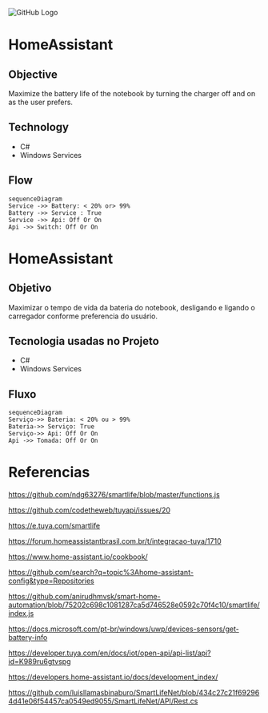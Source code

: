 ![GitHub Logo](/HomeAssistant/HomeAssistant.Windows/Img/home.ico)
# HomeAssistant

## Objective
Maximize the battery life of the notebook by turning the charger off and on as the user prefers.
## Technology

 - C#
 - Windows Services

## Flow
```mermaid
sequenceDiagram
Service ->> Battery: < 20% or> 99%
Battery ->> Service : True
Service ->> Api: Off Or On
Api ->> Switch: Off Or On
```


# HomeAssistant
## Objetivo
Maximizar o tempo de vida da bateria do notebook, desligando e ligando o carregador conforme preferencia do usuário.

## Tecnologia usadas no Projeto

 - C#
 - Windows Services

## Fluxo 
```mermaid
sequenceDiagram
Serviço->> Bateria: < 20% ou > 99%
Bateria->> Serviço: True
Serviço->> Api: Off Or On
Api ->> Tomada: Off Or On
```

# Referencias
https://github.com/ndg63276/smartlife/blob/master/functions.js

https://github.com/codetheweb/tuyapi/issues/20

https://e.tuya.com/smartlife

https://forum.homeassistantbrasil.com.br/t/integracao-tuya/1710

https://www.home-assistant.io/cookbook/

https://github.com/search?q=topic%3Ahome-assistant-config&type=Repositories

https://github.com/anirudhmvsk/smart-home-automation/blob/75202c698c1081287ca5d746528e0592c70f4c10/smartlife/index.js

https://docs.microsoft.com/pt-br/windows/uwp/devices-sensors/get-battery-info

https://developer.tuya.com/en/docs/iot/open-api/api-list/api?id=K989ru6gtvspg

https://developers.home-assistant.io/docs/development_index/

https://github.com/luisllamasbinaburo/SmartLifeNet/blob/434c27c21f692964d41e06f54457ca0549ed9055/SmartLifeNet/API/Rest.cs
